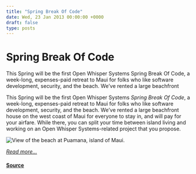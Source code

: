 ```yaml
---
title: "Spring Break Of Code"
date: Wed, 23 Jan 2013 00:00:00 +0000
draft: false
type: posts
---
```

# Spring Break Of Code





 This Spring will be the first Open Whisper Systems Spring Break Of Code, a week-long, expenses-paid retreat to Maui for folks who like software development, security, and the beach. We’ve rented a large beachfront

This Spring will be the first Open Whisper Systems _Spring Break Of Code_, a week-long, expenses-paid retreat to Maui for folks who like software development, security, and the beach. We’ve rented a large beachfront house on the west coast of Maui for everyone to stay in, and will pay for your airfare. While there, you can split your time between island living and working on an Open Whisper Systems-related project that you propose.

![View of the beach at Puamana, island of Maui.](/blog/images/maui.png)

[_Read more..._](https://signal.org/blog/spring-break-of-code/)

#### [Source](https://signal.org/blog/spring-break-of-code/)

